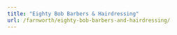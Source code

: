 ```yaml
---
title: "Eighty Bob Barbers & Hairdressing"
url: /farnworth/eighty-bob-barbers-and-hairdressing/
---
```

